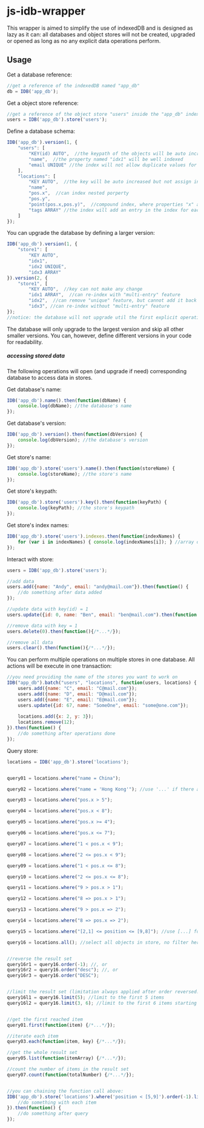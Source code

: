 # js-idb-wrapper
This wrapper is aimed to simplify the use of indexedDB and is designed as lazy as it can: all databases and object stores will not be created, upgraded or opened as long as no any explicit data operations perform.


## Usage
Get a database reference:
```js
//get a reference of the indexedDB named "app_db"
db = IDB('app_db');
```

Get a object store reference:
```js
//get a reference of the object store "users" inside the "app_db" indexedDB
users = IDB('app_db').store('users');
```

Define a database schema:
```js
IDB('app_db').version(1, {
    "users": [
        "KEY(id) AUTO",  //the keypath of the objects will be auto increased and assgin to the property "id"
        "name",  //the property named "idx1" will be well indexed
        "email UNIQUE" //the index will not allow duplicate values for a single key
    ],
    "locations": [
        "KEY AUTO",  //the key will be auto increased but not assign into the objects
        "name",
        "pos.x",  //can index nested porperty
        "pos.y",
        "point(pos.x,pos.y)",  //compound index, where properties "x" and "y" can be found in the objects
        "tags ARRAY" //the index will add an entry in the index for each array element
    ]
});
```

You can upgrade the database by defining a larger version:
```js
IDB('app_db').version(1, {
    "store1": [
        "KEY AUTO",
        "idx1",
        "idx2 UNIQUE",
        "idx3 ARRAY"
}).version(2, {
    "store1", [
        "KEY AUTO",  //key can not make any change
        "idx1 ARRAY",  //can re-index with "multi-entry" feature
        "idx2",  //can remove "unique" feature, but cannot add it back
        "idx3", //can re-index without "multi-entry" feature
});
//notice: the database will not upgrade util the first explicit operation perform.
```
The database will only upgrade to the largest version and skip all other smaller versions. You can, however, define different versions in your code for readability.

##### accessing stored data
The following operations will open (and upgrade if need) corresponding database to access data in stores.

Get database's name:
```js
IDB('app_db').name().then(function(dbName) {
    console.log(dbName); //the database's name
});
```

Get database's version:
```js
IDB('app_db').version().then(function(dbVersion) {
    console.log(dbVersion); //the database's version
});
```

Get store's name:
```js
IDB('app_db').store('users').name().then(function(storeName) {
    console.log(storeName); //the store's name
});
```

Get store's keypath:
```js
IDB('app_db').store('users').key().then(function(keyPath) {
    console.log(keyPath); //the store's keypath
});
```

Get store's index names:
```js
IDB('app_db').store('users').indexes.then(function(indexNames) {
    for (var i in indexNames) { console.log(indexNames[i]); } //array of index names
});
```

Interact with store:
```js
users = IDB('app_db').store('users');

//add data
users.add({name: "Andy", email: "andy@mail.com"}).then(function() {
    //do something after data added
});

//update data with key(id) = 1
users.update({id: 0, name: "Ben", email: "ben@mail.com").then(function(){/*...*/});

//remove data with key = 1
users.delete(0).then(function(){/*...*/});

//remove all data
users.clear().then(function(){/*...*/});
```

You can perform multiple operations on multiple stores in one database. All actions will be execute in one transaction:
```js
//you need providing the name of the stores you want to work on
IDB("app_db").batch("users", "locations", function(users, locations) {
    users.add({name: "C", email: "C@mail.com"});
    users.add({name: "D", email: "D@mail.com"});
    users.add({name: "E", email: "E@mail.com"});
    users.update({id: 67, name: "SomeOne", email: "some@one.com"});
    
    locations.add({x: 2, y: 3});
    locations.remove(12);
}).then(function() {
    //do something after operations done
});
```

Query store:
```js
locations = IDB('app_db').store('locations');


query01 = locations.where("name = China");

query02 = locations.where("name = 'Hong Kong'"); //use '...' if there are any spaces

query03 = locations.where("pos.x > 5");

query04 = locations.where("pos.x < 8");

query05 = locations.where("pos.x >= 4");

query06 = locations.where("pos.x <= 7");

query07 = locations.where("1 < pos.x < 9");

query08 = locations.where("2 <= pos.x < 9");

query09 = locations.where("1 < pos.x <= 8");

query10 = locations.where("2 <= pos.x <= 8");

query11 = locations.where("9 > pos.x > 1");

query12 = locations.where("8 => pos.x > 1");

query13 = locations.where("9 > pos.x => 2");

query14 = locations.where("8 => pos.x => 2");

query15 = locations.where("[2,1] <= position <= [9,8]"); //use [...] for compound index

query16 = locations.all(); //select all objects in store, no filter here


//reverse the result set
query16r1 = query16.order(-1); //, or
query16r2 = query16.order("desc"); //, or
query16r3 = query16.order("DESC");


//limit the result set (limitation always applied after order reversed.)
query16l1 = query16.limit(5); //limit to the first 5 items
query16l2 = query16.limit(3, 6); //limit to the first 6 items starting at the 3rd one


//get the first reached item
query01.first(function(item) {/*...*/});

//iterate each item
query03.each(function(item, key) {/*...*/});

//get the whole result set
query05.list(function(itemArray) {/*...*/});

//count the number of items in the result set
query07.count(function(totalNumber) {/*...*/});


//you can chaining the function call above:
IDB('app_db').store('locations').where('position < [5,9]').order(-1).limit(2,2).each(function(item) {
    //do something with each item
}).then(function() {
    //do something after query
});
```
